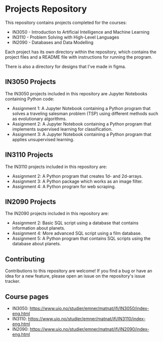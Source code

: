 # Projects Repository
This repository contains projects completed for the courses:
 - IN3050 - Introduction to Artificial Intelligence and Machine Learning
 - IN3110 - Problem Solving with High-Level Languages
 - IN2090 - Databases and Data Modelling

Each project has its own directory within the repository, which contains the project files and a README file with instructions for running the program.

There is also a directory for designs that I've made in figma. 

## IN3050 Projects
The IN3050 projects included in this repository are Jupyter Notebooks containing Python code:

- Assignment 1: A Jupyter Notebook containing a Python program that solves a traveling salesman problem (TSP) using different methods such as evolutionary algorithms.
- Assignment 2: A Jupyter Notebook containing a Python program that implements supervised learning for classification.
- Assignment 3: A Jupyter Notebook containing a Python program that applies unsupervised learning.

## IN3110 Projects
The IN3110 projects included in this repository are:

- Assignment 2: A Python program that creates 1d- and 2d-arrays.
- Assignment 3: A Python package which works as an image filter.
- Assignment 4: A Python program for web scraping. 

## IN2090 Projects
The IN2090 projects included in this repository are:
- Assignment 2: Basic SQL script using a database that contains information about planets.
- Assignment 4: More advanced SQL script using a film database. 
- Assignment 5: A Python program that contains SQL scripts using the database about planets.

## Contributing
Contributions to this repository are welcome! If you find a bug or have an idea for a new feature, please open an issue on the repository's issue tracker.

## Course pages
- IN3050: https://www.uio.no/studier/emner/matnat/ifi/IN3050/index-eng.html
- IN3110: https://www.uio.no/studier/emner/matnat/ifi/IN3110/index-eng.html
- IN2090: https://www.uio.no/studier/emner/matnat/ifi/IN2090/index-eng.html


